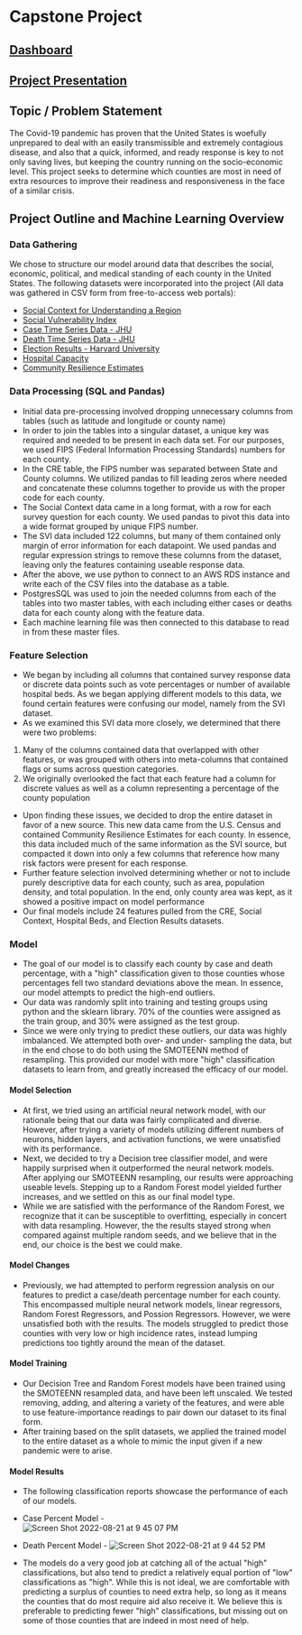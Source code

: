 # Capstone Project 
## [Dashboard](https://public.tableau.com/app/profile/bill.remy/viz/CapstoneFinal_16607545459470/ProjectStoryboard#1)
## [Project Presentation](https://docs.google.com/presentation/d/1kE4QF0gfoAloIRoChRrmSqW5rIKJxH974ZjqdPmSTww/edit#slide=id.g143434d59db_2_13)

## Topic / Problem Statement

The Covid-19 pandemic has proven that the United States is woefully unprepared to deal with an easily transmissible and extremely contagious disease, and also that a quick, informed, and ready response is key to not only saving lives, but keeping the country running on the socio-economic level. This project seeks to determine which counties are most in need of extra resources to improve their readiness and responsiveness in the face of a similar crisis.

## Project Outline and Machine Learning Overview
### Data Gathering
We chose to structure our model around data that describes the social, economic, political, and medical standing of each county in the United States. The following datasets were incorporated into the project (All data was gathered in CSV form from free-to-access web portals):
- [Social Context for Understanding a Region](https://www.statsamerica.org/downloads/default.aspx)
- [Social Vulnerability Index](https://www.atsdr.cdc.gov/placeandhealth/svi/)
- [Case Time Series Data - JHU]( https://github.com/CSSEGISandData/COVID-19/blob/master/csse_covid_19_data/csse_covid_19_time_series/time_series_covid19_confirmed_US.csv)
- [Death Time Series Data - JHU](https://github.com/CSSEGISandData/COVID-19/blob/master/csse_covid_19_data/csse_covid_19_time_series/time_series_covid19_deaths_US.csv)
- [Election Results - Harvard University](https://dataverse.harvard.edu/dataset.xhtml?persistentId=doi:10.7910/DVN/VOQCHQ)
- [Hospital Capacity](https://hifld-geoplatform.opendata.arcgis.com/datasets/geoplatform::hospitals/about)
- [Community Resilience Estimates](https://uscensus.maps.arcgis.com/home/item.html?id=36d5cbbcd9fd440e91d87edd8bc9c801#overview)

### Data Processing (SQL and Pandas)
- Initial data pre-processing involved dropping unnecessary columns from tables (such as latitude and longitude or county name)
- In order to join the tables into a singular dataset, a unique key was required and needed to be present in each data set. For our purposes, we used FIPS (Federal Information Processing Standards) numbers for each county.
- In the CRE table, the FIPS number was separated between State and County columns. We utilized pandas to fill leading zeros where needed and concatenate these columns together to provide us with the proper code for each county.
- The Social Context data came in a long format, with a row for each survey question for each county. We used pandas to pivot this data into a wide format grouped by unique FIPS number.
- The SVI data included 122 columns, but many of them contained only margin of error information for each datapoint. We used pandas and regular expression strings to remove these columns from the dataset, leaving only the features containing useable response data.
- After the above, we use python to connect to an AWS RDS instance and write each of the CSV files into the database as a table.
- PostgresSQL was used to join the needed columns from each of the tables into two master tables, with each including either cases or deaths data for each county along with the feature data.
- Each machine learning file was then connected to this database to read in from these master files.
### Feature Selection
- We began by including all columns that contained survey response data or discrete data points such as vote percentages or number of available hospital beds. As we began applying different models to this data, we found certain features were confusing our model, namely from the SVI dataset. 
- As we examined this SVI data more closely, we determined that there were two problems: 
 1. Many of the columns contained data that overlapped with other features, or was grouped with others into meta-columns that contained flags or sums across question categories.
 2. We originally overlooked the fact that each feature had a column for discrete values as well as a column representing a percentage of the county population
- Upon finding these issues, we decided to drop the entire dataset in favor of a new source. This new data came from the U.S. Census and contained Community Resilience Estimates for each county. In essence, this data included much of the same information as the SVI source, but compacted it down into only a few columns that reference how many risk factors were present for each response. 
- Further feature selection involved determining whether or not to include purely descriptive data for each county, such as area, population density, and total population. In the end, only county area was kept, as it showed a positive impact on model performance
- Our final models include 24 features pulled from the CRE, Social Context, Hospital Beds, and Election Results datasets.

### Model 
- The goal of our model is to classify each county by case and death percentage, with a "high" classification given to those counties whose percentages fell two standard deviations above the mean. In essence, our model attempts to predict the high-end outliers.
- Our data was randomly split into training and testing groups using python and the sklearn library. 70% of the counties were assigned as the train group, and 30% were assigned as the test group.
- Since we were only trying to predict these outliers, our data was highly imbalanced. We attempted both over- and under- sampling the data, but in the end chose to do both using the SMOTEENN method of resampling. This provided our model with more "high" classification datasets to learn from, and greatly increased the efficacy of our model.

#### Model Selection
- At first, we tried using an artificial neural network model, with our rationale being that our data was fairly complicated and diverse. However, after trying a variety of models utilizing different numbers of neurons, hidden layers, and activation functions, we were unsatisfied with its performance.
- Next, we decided to try a Decision tree classifier model, and were happily surprised when it outperformed the neural network models. After applying our SMOTEENN resampling, our results were approaching useable levels. Stepping up to a Random Forest model yielded further increases, and we settled on this as our final model type.
- While we are satisfied with the performance of the Random Forest, we recognize that it can be susceptible to overfitting, especially in concert with data resampling. However, the the results stayed strong when compared against multiple random seeds, and we believe that in the end, our choice is the best we could make. 

#### Model Changes
- Previously, we had attempted to perform regression analysis on our features to predict a case/death percentage number for each county. This encompassed multiple neural network models, linear regressors, Random Forest Regressors, and Possion Regressors. However, we were unsatisfied both with the results. The models struggled to predict those counties with very low or high incidence rates, instead lumping predictions too tightly around the mean of the dataset.  
#### Model Training
- Our Decision Tree and Random Forest models have been trained using the SMOTEENN resampled data, and have been left unscaled. We tested removing, adding, and altering a variety of the features, and were able to use feature-importance readings to pair down our dataset to its final form.
- After training based on the split datasets, we applied the trained model to the entire dataset as a whole to mimic the input given if a new pandemic were to arise. 
#### Model Results
- The following classification reports showcase the performance of each of our models.
- Case Percent Model -  
![Screen Shot 2022-08-21 at 9 45 07 PM](https://user-images.githubusercontent.com/100643755/185841202-706d1eaf-fd62-463d-ad35-19408a934e69.png)


- Death Percent Model - 
![Screen Shot 2022-08-21 at 9 44 52 PM](https://user-images.githubusercontent.com/100643755/185841191-232f944f-d899-4984-b355-2125f6639abd.png)

- The models do a very good job at catching all of the actual "high" classifications, but also tend to predict a relatively equal portion of "low" classifications as "high". While this is not ideal, we are comfortable with predicting a surplus of counties to need extra help, so long as it means the counties that do most require aid also receive it. We believe this is preferable to predicting fewer "high" classifications, but missing out on some of those counties that are indeed in most need of help.
